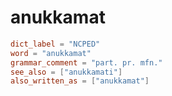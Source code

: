 # anukkamat

``` toml
dict_label = "NCPED"
word = "anukkamat"
grammar_comment = "part. pr. mfn."
see_also = ["anukkamati"]
also_written_as = ["anukkamat"]
```

